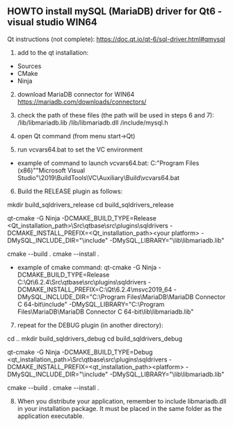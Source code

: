 ## HOWTO install mySQL (MariaDB) driver for Qt6 - visual studio WIN64

Qt instructions (not complete): https://doc.qt.io/qt-6/sql-driver.html#qmysql

1) add to the qt installation:
- Sources
- CMake
- Ninja
 
2) download MariaDB connector for WIN64
https://mariadb.com/downloads/connectors/

3) check the path of these files (the path will be used in steps 6 and 7):
<MariaDB Connector dir>/lib/libmariadb.lib
<MariaDB Connector dir>/lib/libmariadb.dll
<MariaDB Connector dir>/include/mysql.h

4) open Qt command (from menu start->Qt)

5) run vcvars64.bat to set the VC environment
* example of command to launch vcvars64.bat:
C:\"Program Files (x86)"\"Microsoft Visual Studio"\2019\BuildTools\VC\Auxiliary\Build\vcvars64.bat

6) Build the RELEASE plugin as follows:

mkdir build_sqldrivers_release
cd build_sqldrivers_release

qt-cmake -G Ninja -DCMAKE_BUILD_TYPE=Release <Qt_installation_path>\Src\qtbase\src\plugins\sqldrivers -DCMAKE_INSTALL_PREFIX=<Qt_installation_path>\<your platform> -DMySQL_INCLUDE_DIR="<Maria DB connector path>\include" -DMySQL_LIBRARY="<Maria DB connector path>\lib\libmariadb.lib"

cmake --build .
cmake --install .

* example of cmake command:
qt-cmake -G Ninja -DCMAKE_BUILD_TYPE=Release C:\Qt\6.2.4\Src\qtbase\src\plugins\sqldrivers -DCMAKE_INSTALL_PREFIX=C:\Qt\6.2.4\msvc2019_64 -DMySQL_INCLUDE_DIR="C:\Program Files\MariaDB\MariaDB Connector C 64-bit\include" -DMySQL_LIBRARY="C:\Program Files\MariaDB\MariaDB Connector C 64-bit\lib\libmariadb.lib"

7) repeat for the DEBUG plugin (in another directory):

cd ..
mkdir build_sqldrivers_debug
cd build_sqldrivers_debug

qt-cmake -G Ninja -DCMAKE_BUILD_TYPE=Debug <qt_installation_path>\Src\qtbase\src\plugins\sqldrivers -DCMAKE_INSTALL_PREFIX=<qt_installation_path>\<platform> -DMySQL_INCLUDE_DIR="<Maria DB connector path>\include" -DMySQL_LIBRARY="<Maria DB connector path>\lib\libmariadb.lib"

cmake --build .
cmake --install .

8) When you distribute your application, remember to include libmariadb.dll in your installation package. 
It must be placed in the same folder as the application executable.





